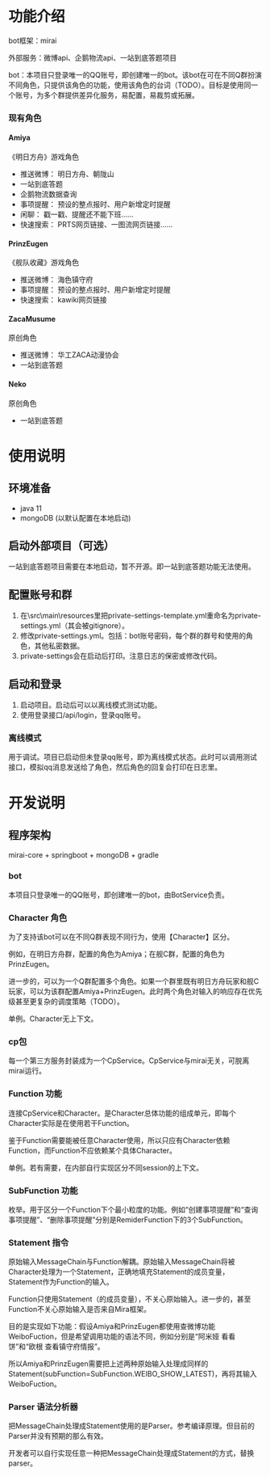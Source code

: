# 功能介绍

bot框架：mirai

外部服务：微博api、企鹅物流api、一站到底答题项目

bot：本项目只登录唯一的QQ账号，即创建唯一的bot。该bot在可在不同Q群扮演不同角色，只提供该角色的功能，使用该角色的台词（TODO）。目标是使用同一个账号，为多个群提供差异化服务，易配置，易裁剪或拓展。

### 现有角色

#### Amiya

《明日方舟》游戏角色

- 推送微博： 明日方舟、朝陇山
- 一站到底答题
- 企鹅物流数据查询
- 事项提醒： 预设的整点报时、用户新增定时提醒
- 闲聊： 戳一戳、提醒还不能下班……
- 快速搜索： PRTS网页链接、一图流网页链接……

#### PrinzEugen

《舰队收藏》游戏角色

- 推送微博： 海色镇守府
- 事项提醒： 预设的整点报时、用户新增定时提醒
- 快速搜索： kawiki网页链接

#### ZacaMusume

原创角色

- 推送微博： 华工ZACA动漫协会
- 一站到底答题

#### Neko

原创角色

- 一站到底答题


# 使用说明

## 环境准备

- java 11
- mongoDB (以默认配置在本地启动)

## 启动外部项目（可选）

一站到底答题项目需要在本地启动，暂不开源。即一站到底答题功能无法使用。

## 配置账号和群

1. 在\src\main\resources里把private-settings-template.yml重命名为private-settings.yml（其会被gitignore）。
2. 修改private-settings.yml。包括：bot账号密码，每个群的群号和使用的角色，其他私密数据。
3. private-settings会在启动后打印。注意日志的保密或修改代码。

## 启动和登录

1. 启动项目。启动后可以以离线模式测试功能。
2. 使用登录接口/api/login，登录qq账号。

### 离线模式

用于调试。项目已启动但未登录qq账号，即为离线模式状态。此时可以调用测试接口，模拟qq消息发送给了角色，然后角色的回复会打印在日志里。

# 开发说明

## 程序架构

mirai-core + springboot + mongoDB + gradle

### bot

本项目只登录唯一的QQ账号，即创建唯一的bot，由BotService负责。

### Character 角色

为了支持该bot可以在不同Q群表现不同行为，使用【Character】区分。

例如，在明日方舟群，配置的角色为Amiya；在舰C群，配置的角色为PrinzEugen。

进一步的，可以为一个Q群配置多个角色。如果一个群里既有明日方舟玩家和舰C玩家，可以为该群配置Amiya+PrinzEugen。此时两个角色对输入的响应存在优先级甚至更复杂的调度策略（TODO）。

单例。Character无上下文。

### cp包

每一个第三方服务封装成为一个CpService。CpService与mirai无关，可脱离mirai运行。

### Function 功能

连接CpService和Character。是Character总体功能的组成单元，即每个Character实际是在使用若干Function。

鉴于Function需要能被任意Character使用，所以只应有Character依赖Function，而Function不应依赖某个具体Character。

单例。若有需要，在内部自行实现区分不同session的上下文。

### SubFunction 功能

枚举。用于区分一个Function下个最小粒度的功能。例如“创建事项提醒”和“查询事项提醒”、“删除事项提醒”分别是RemiderFunction下的3个SubFunction。

### Statement 指令

原始输入MessageChain与Function解耦。原始输入MessageChain将被Character处理为一个Statement，正确地填充Statement的成员变量，Statement作为Function的输入。

Function只使用Statement（的成员变量），不关心原始输入。进一步的，甚至Function不关心原始输入是否来自Mira框架。

目的是实现如下功能：假设Amiya和PrinzEugen都使用查微博功能WeiboFuction，但是希望调用功能的语法不同，例如分别是“阿米娅 看看饼”和“欧根 查看镇守府情报”。

所以Amiya和PrinzEugen需要把上述两种原始输入处理成同样的Statement(subFunction=SubFunction.WEIBO_SHOW_LATEST)，再将其输入WeiboFuction。

### Parser 语法分析器

把MessageChain处理成Statement使用的是Parser。参考编译原理。但目前的Parser并没有预期的那么有效。

开发者可以自行实现任意一种把MessageChain处理成Statement的方式，替换parser。
